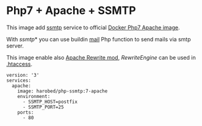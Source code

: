 # Php7 + Apache + SSMTP

This image add [ssmtp](https://wiki.archlinux.org/index.php/SSMTP) service to official
[Docker Php7 Apache image](https://github.com/docker-library/php/blob/fd8e15250a0c7667b161c34a25f7916b01f72367/7.2/stretch/apache/Dockerfile).

With *ssmtp** you can use buildin [mail](http://php.net/manual/en/function.mail.php) Php function
to send mails via smtp server.

This image enable also [Apache Rewrite mod](http://httpd.apache.org/docs/current/mod/mod_rewrite.html), *RewriteEngine* can be used in [.htaccess](www/.htaccess).

```
version: '3'
services:
  apache:
    image: harobed/php-ssmtp:7-apache
    environment:
      - SSMTP_HOST=postfix
      - SSMTP_PORT=25
    ports:
      - 80
```